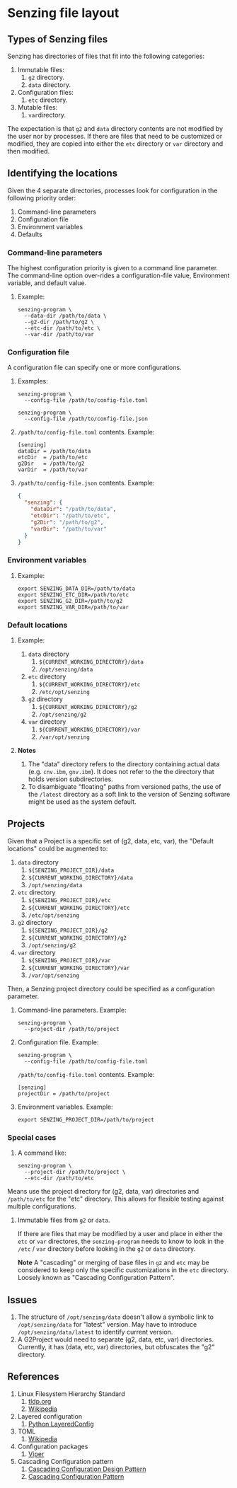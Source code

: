 # Senzing file layout

## Types of Senzing files

Senzing has directories of files that fit into the following categories:

1. Immutable files:
    1. `g2` directory.
    1. `data` directory.
1. Configuration files:
    1. `etc` directory.
1. Mutable files:
    1. `var`directory.

The expectation is that `g2` and `data` directory contents are not modified by the user nor by processes.
If there are files that need to be customized or modified,
they are copied into either the `etc` directory or `var` directory and then modified.

## Identifying the locations

Given the 4 separate directories, processes look for configuration in the
following priority order:

1. Command-line parameters
1. Configuration file
1. Environment variables
1. Defaults

### Command-line parameters

The highest configuration priority is given to a command line parameter.
The command-line option over-rides a configuration-file value, Environment variable, and default value.

1.  Example:

    ```console
    senzing-program \
      --data-dir /path/to/data \
      --g2-dir /path/to/g2 \
      --etc-dir /path/to/etc \
      --var-dir /path/to/var
    ```

### Configuration file

A configuration file can specify one or more configurations.

1. Examples:

    ```console
    senzing-program \
      --config-file /path/to/config-file.toml
    ```

    ```console
    senzing-program \
      --config-file /path/to/config-file.json
    ```

1. `/path/to/config-file.toml` contents.
    Example:

    ```console
    [senzing]
    dataDir = /path/to/data
    etcDir  = /path/to/etc
    g2Dir   = /path/to/g2
    varDir  = /path/to/var
    ```

1. `/path/to/config-file.json` contents.
    Example:

    ```json
    {
      "senzing": {
        "dataDir": "/path/to/data",
        "etcDir": "/path/to/etc",
        "g2Dir": "/path/to/g2",
        "varDir": "/path/to/var"
      }
    }
    ```

### Environment variables

1. Example:

    ```console
    export SENZING_DATA_DIR=/path/to/data
    export SENZING_ETC_DIR=/path/to/etc
    export SENZING_G2_DIR=/path/to/g2
    export SENZING_VAR_DIR=/path/to/var
    ```

### Default locations

1. Example:

    1. `data` directory
        1. `${CURRENT_WORKING_DIRECTORY}/data`
        1. `/opt/senzing/data`
    1. `etc` directory
        1. `${CURRENT_WORKING_DIRECTORY}/etc`
        1. `/etc/opt/senzing`
    1. `g2` directory
        1. `${CURRENT_WORKING_DIRECTORY}/g2`
        1. `/opt/senzing/g2`
    1. `var` directory
        1. `${CURRENT_WORKING_DIRECTORY}/var`
        1. `/var/opt/senzing`

1. **Notes**
    1. The "data" directory refers to the directory containing actual data (e.g. `cnv.ibm`, `gnv.ibm`).
       It does not refer to the the directory that holds version subdirectories.
    1. To disambiguate "floating" paths from versioned paths, the use of the `/latest` directory as a soft link to the version of Senzing software might be used as the system default.

## Projects

Given that a Project is a specific set of (g2, data, etc, var),
the "Default locations" could be augmented to:

1. `data` directory
    1. `${SENZING_PROJECT_DIR}/data`
    1. `${CURRENT_WORKING_DIRECTORY}/data`
    1. `/opt/senzing/data`
1. `etc` directory
    1. `${SENZING_PROJECT_DIR}/etc`
    1. `${CURRENT_WORKING_DIRECTORY}/etc`
    1. `/etc/opt/senzing`
1. `g2` directory
    1. `${SENZING_PROJECT_DIR}/g2`
    1. `${CURRENT_WORKING_DIRECTORY}/g2`
    1. `/opt/senzing/g2`
1. `var` directory
    1. `${SENZING_PROJECT_DIR}/var`
    1. `${CURRENT_WORKING_DIRECTORY}/var`
    1. `/var/opt/senzing`

Then, a Senzing project directory could be specified as a configuration parameter.

1. Command-line parameters.
   Example:

    ```console
    senzing-program \
      --project-dir /path/to/project
    ```

1. Configuration file.
   Example:

    ```console
    senzing-program \
      --config-file /path/to/config-file.toml
    ```

   `/path/to/config-file.toml` contents.
   Example:

    ```console
    [senzing]
    projectDir = /path/to/project
    ```

1. Environment variables.
   Example:

    ```console
    export SENZING_PROJECT_DIR=/path/to/project
    ```

### Special cases

1. A command like:

    ```console
    senzing-program \
      --project-dir /path/to/project \
      --etc-dir /path/to/etc
    ```

Means use the project directory for (g2, data, var) directories and `/path/to/etc` for the "etc" directory.
This allows for flexible testing against multiple configurations.

1. Immutable files from `g2` or `data`.

   If there are files that may be modified by a user and place in either the  `etc` or `var` directores,
   the `senzing-program` needs to know to look in the `/etc` / `var` directory
   before looking in the `g2` or `data` directory.

   **Note** A "cascading" or merging of base files in `g2` and `etc` may be considered to keep only the
   specific customizations in the `etc` directory.  Loosely known as "Cascading Configuration Pattern".


## Issues

1. The structure of `/opt/senzing/data`
   doesn't allow a symbolic link to `/opt/senzing/data` for "latest" version.
   May have to introduce `/opt/senzing/data/latest` to identify current version.
1. A G2Project would need to separate (g2, data, etc, var) directories.
   Currently, it has (data, etc, var) directories, but obfuscates the "g2" directory.

## References

1. Linux Filesystem Hierarchy Standard
    1. [tldp.org](http://tldp.org/LDP/Linux-Filesystem-Hierarchy/html/)
    1. [Wikipedia](https://en.wikipedia.org/wiki/Filesystem_Hierarchy_Standard)
1. Layered configuration
    1. [Python LayeredConfig](https://layeredconfig.readthedocs.io/en/latest/usage.html#precedence)
1. TOML
    1. [Wikipedia](https://en.wikipedia.org/wiki/TOML)
1. Configuration packages
    1. [Viper](https://github.com/spf13/viper)
1. Cascading Configuration pattern
    1. [Cascading Configuration Design Pattern](https://fredtrotter.com/2017/12/05/cascading-configuration-design-pattern/)
    1. [Cascading Configuration Pattern](http://www.octodecillion.com/cascadeconfigpattern/)
